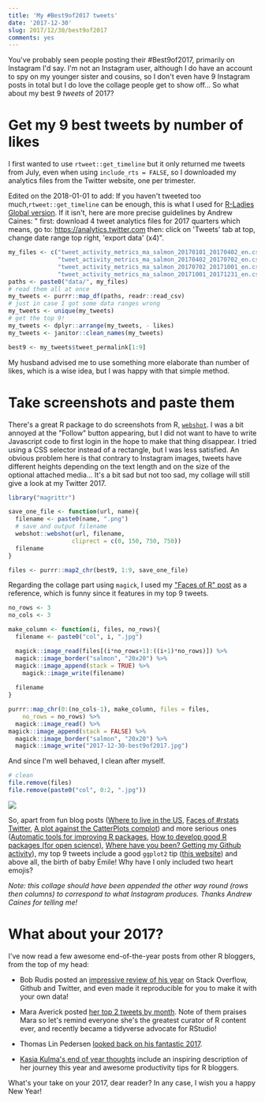 ```yaml
---
title: 'My #Best9of2017 tweets'
date: '2017-12-30'
slug: 2017/12/30/best9of2017
comments: yes
---
```



You've probably seen people posting their #Best9of2017, primarily on Instagram I'd say. I'm not an Instagram user, although I do have an account to spy on my younger sister and cousins, so I don't even have 9 Instagram posts in total but I do love the collage people get to show off... So what about my best 9 _tweets_ of 2017?

<!--more-->

# Get my 9 best tweets by number of likes

I first wanted to use `rtweet::get_timeline` but it only returned me tweets from July, even when using `include_rts = FALSE`, so I downloaded my analytics files from the Twitter website, one per trimester. 

Edited on the 2018-01-01 to add: If you haven't tweeted too much,`rtweet::get_timeline` can be enough, this is what I used for [R-Ladies Global version](https://twitter.com/RLadiesGlobal/status/947712245781467136). If it isn't, here are more precise guidelines by Andrew Caines: " first: download 4 tweet analytics files for 2017 quarters which means, go to: https://analytics.twitter.com then: click on 'Tweets' tab at top, change date range top right, 'export data' (x4)".

```r
my_files <- c("tweet_activity_metrics_ma_salmon_20170101_20170402_en.csv",
              "tweet_activity_metrics_ma_salmon_20170402_20170702_en.csv",
              "tweet_activity_metrics_ma_salmon_20170702_20171001_en.csv",
              "tweet_activity_metrics_ma_salmon_20171001_20171231_en.csv")
paths <- paste0("data/", my_files)
# read them all at once
my_tweets <- purrr::map_df(paths, readr::read_csv)
# just in case I got some data ranges wrong
my_tweets <- unique(my_tweets)
# get the top 9!
my_tweets <- dplyr::arrange(my_tweets, - likes)
my_tweets <- janitor::clean_names(my_tweets)

best9 <- my_tweets$tweet_permalink[1:9]
```

My husband advised me to use something more elaborate than number of likes, which is a wise idea, but I was happy with that simple method. 

# Take screenshots and paste them

There's a great R package to do screenshots from R, [`webshot`](https://cran.r-project.org/web/packages/webshot/vignettes/intro.html). I was a bit annoyed at the  "Follow" button appearing, but I did not want to have to write Javascript code to first login in the hope to make that thing disappear. I tried using a CSS selector instead of a rectangle, but I was less satisfied. An obvious problem here is that contrary to Instagram images, tweets have different heights depending on the text length and on the size of the optional attached media... It's a bit sad but not too sad, my collage will still give a look at my Twitter 2017.


```r
library("magrittr")

save_one_file <- function(url, name){
  filename <- paste0(name, ".png")
  # save and output filename
  webshot::webshot(url, filename,
                  cliprect = c(0, 150, 750, 750))
  filename
}

files <- purrr::map2_chr(best9, 1:9, save_one_file)
```


Regarding the collage part using `magick`, I used my ["Faces of R" post](http://www.masalmon.eu/2017/03/19/facesofr/) as a reference, which is funny since it features in my top 9 tweets. 

```r
no_rows <- 3
no_cols <- 3

make_column <- function(i, files, no_rows){
  filename <- paste0("col", i, ".jpg")

  magick::image_read(files[(i*no_rows+1):((i+1)*no_rows)]) %>%
  magick::image_border("salmon", "20x20") %>%
  magick::image_append(stack = TRUE) %>%
    magick::image_write(filename)
  
  filename
}

purrr::map_chr(0:(no_cols-1), make_column, files = files,
    no_rows = no_rows) %>%
  magick::image_read() %>%
magick::image_append(stack = FALSE) %>%
  magick::image_border("salmon", "20x20") %>%
  magick::image_write("2017-12-30-best9of2017.jpg")
```

And since I'm well behaved, I clean after myself.

```r
# clean 
file.remove(files)
file.remove(paste0("col", 0:2, ".jpg"))
```

![](https://raw.githubusercontent.com/maelle/maelle.github.io/master/_source/2017-12-30-best9of2017.jpg)

So, apart from fun blog posts ([Where to live in the US](http://www.masalmon.eu/2017/11/16/wheretoliveus/), [Faces of #rstats Twitter](http://www.masalmon.eu/2017/03/19/facesofr/), [A plot against the CatterPlots complot](http://www.masalmon.eu/2017/02/18/complot/)) and more serious ones ([Automatic tools for improving R packages](http://www.masalmon.eu/2017/06/17/automatictools/), [How to develop good R packages (for open science)](http://www.masalmon.eu/2017/12/11/goodrpackages/), [Where have you been? Getting my Github activity](http://www.masalmon.eu/2017/12/21/wherehaveyoubeen/)), my top 9 tweets include a good `ggplot2` tip ([this website](http://www.ggplot2-exts.org/)) and above all, the birth of baby Émile! Why have I only included two heart emojis?

_Note: this collage should have been appended the other way round (rows then columns) to correspond to what Instagram produces. Thanks Andrew Caines for telling me!_

# What about your 2017?

I've now read a few awesome end-of-the-year posts from other R bloggers, from the top of my head:

* Bob Rudis posted an [impressive review of his year](https://rud.is/rpubs/2017-year-in-review/) on Stack Overflow, Github and Twitter, and even made it reproducible for you to make it with your own data!

* Mara Averick posted [her top 2 tweets by month](https://maraaverick.rbind.io/2017/12/2017-a-year-in-review/). Note of them praises Mara so let's remind everyone she's the greatest curator of R content ever, and recently became a tidyverse advocate for RStudio!

* Thomas Lin Pedersen [looked back on his fantastic 2017](https://www.data-imaginist.com/2017/looking-back-on-2017/).

* [Kasia Kulma's end of year thoughts](https://kkulma.github.io/2017-12-29-end-of-year-thoughts/) include an inspiring description of her journey this year and awesome productivity tips for R bloggers.

What's your take on your 2017, dear reader? In any case, I wish you a happy New Year!
